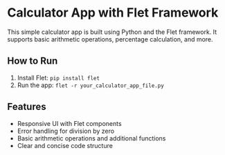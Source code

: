 # Calculator App with Flet Framework

This simple calculator app is built using Python and the Flet framework. It supports basic arithmetic operations, percentage calculation, and more.

## How to Run

1. Install Flet: `pip install flet`
2. Run the app: `flet -r your_calculator_app_file.py`

## Features

- Responsive UI with Flet components
- Error handling for division by zero
- Basic arithmetic operations and additional functions
- Clear and concise code structure



